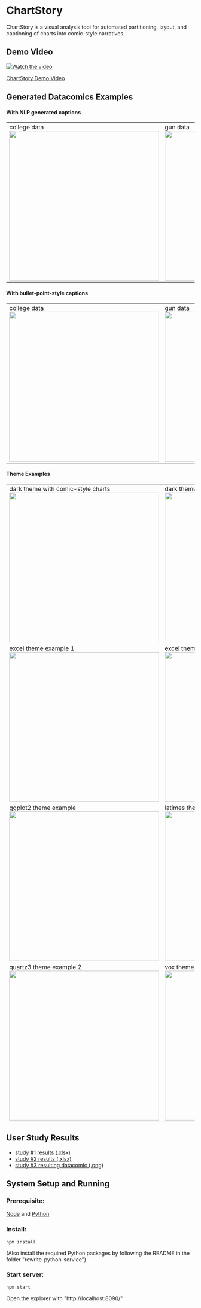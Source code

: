 # ChartStory
ChartStory is a visual analysis tool for automated partitioning, layout, and captioning of charts into comic-style narratives.

## Demo Video

[![Watch the video](http://i3.ytimg.com/vi/PC4kmXKE4NQ/hqdefault.jpg)](https://youtu.be/PC4kmXKE4NQ)

[ChartStory Demo Video](https://youtu.be/PC4kmXKE4NQ)

## Generated Datacomics Examples

#### With NLP generated captions
<table>
 <tr>
  <td>
   college data <br/>
   <img src='https://github.com/thomasxu2009/ChartStory/blob/master/generated%20datacomics/college%20NLP.png' height='400px'></img>
  </td>
  <td>
   gun data<br/>
   <img src='https://github.com/thomasxu2009/ChartStory/blob/master/generated%20datacomics/guns%20NLP.png' height='400px'></img>
  </td>
  <td>
   luma data (used in the scenario)<br/>
   <img src='https://github.com/thomasxu2009/ChartStory/blob/master/generated%20datacomics/scenario.png' height='400px'></img>
  </td>
 </tr>
</table>
 
#### With bullet-point-style captions
<table>
 <tr>
  <td>
   college data <br/>
   <img src='https://github.com/thomasxu2009/ChartStory/blob/master/generated%20datacomics/college%20bullets.png' height='400px'></img>
  </td>
  <td>
   gun data<br/>
   <img src='https://github.com/thomasxu2009/ChartStory/blob/master/generated%20datacomics/guns%20bullets.png' height='400px'></img>
  </td>
 </tr>
</table>



#### Theme Examples

<table>
	<tr>
		<td>
			dark theme with comic-style charts
			<br/>
			<img
				src='https://github.com/thomasxu2009/ChartStory/blob/master/generated%20datacomics/theme%20examples/dark%20comic%20fonts.png'
				height='400px'
			></img>
		</td>
		<td>
			dark theme example 1
			<br/>
			<img
				src='https://github.com/thomasxu2009/ChartStory/blob/master/generated%20datacomics/theme%20examples/dark.png'
				height='400px'
			></img>
		</td>
		<td>
			dark theme example 2
			<br/>
			<img
				src='https://github.com/thomasxu2009/ChartStory/blob/master/generated%20datacomics/theme%20examples/dark2.png'
				height='400px'
			></img>
		</td>
	</tr>
	<tr>
		<td>
			excel theme example 1
			<br/>
			<img
				src='https://github.com/thomasxu2009/ChartStory/blob/master/generated%20datacomics/theme%20examples/excel.png'
				height='400px'
			></img>
		</td>
		<td>
			excel theme example 2
			<br/>
			<img
				src='https://github.com/thomasxu2009/ChartStory/blob/master/generated%20datacomics/theme%20examples/excel-2.png'
				height='400px'
			></img>
		</td>
		<td>
			five thirty eight theme example
			<br/>
			<img
				src='https://github.com/thomasxu2009/ChartStory/blob/master/generated%20datacomics/theme%20examples/five%20thirty%20eight.png'
				height='400px'
			></img>
		</td>
	</tr>
	<tr>
		<td>
			ggplot2 theme example
			<br/>
			<img
				src='https://github.com/thomasxu2009/ChartStory/blob/master/generated%20datacomics/theme%20examples/ggplot2.png'
				height='400px'
			></img>
		</td>
		<td>
			latimes theme example
			<br/>
			<img
				src='https://github.com/thomasxu2009/ChartStory/blob/master/generated%20datacomics/theme%20examples/latimes.png'
				height='400px'
			></img>
		</td>
		<td>
			quartz3 theme example 1
			<br/>
			<img
				src='https://github.com/thomasxu2009/ChartStory/blob/master/generated%20datacomics/theme%20examples/quartz3.png'
				height='400px'
			></img>
		</td>
	</tr>
	<tr>
		<td>
			quartz3 theme example 2
			<br/>
			<img
				src='https://github.com/thomasxu2009/ChartStory/blob/master/generated%20datacomics/theme%20examples/quartz3-2.png'
				height='400px'
			></img>
		</td>
		<td>
			vox theme example
			<br/>
			<img
				src='https://github.com/thomasxu2009/ChartStory/blob/master/generated%20datacomics/theme%20examples/vox.png'
				height='400px'
			></img>
		</td>
	</tr>
</table>

## User Study Results

 - [study #1 results (.xlsx)](https://github.com/thomasxu2009/ChartStory/blob/master/user%20study%20results/study1%20results.xlsx)
 - [study #2 results (.xlsx)](https://github.com/thomasxu2009/ChartStory/blob/master/user%20study%20results/study2%20results.xlsx)
 - [study #3 resulting datacomic (.png)](https://github.com/thomasxu2009/ChartStory/blob/master/user%20study%20results/study3%20datacomic.png)

## System Setup and Running

### Prerequisite:

[Node](https://nodejs.org/) and [Python](https://www.python.org/)

### Install: 

    npm install

(Also install the required Python packages by following the README in the folder "rewrite-python-service")

### Start server: 

    npm start

Open the explorer with "http://localhost:8090/"

